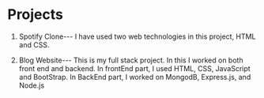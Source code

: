 # Projects

  1. Spotify Clone---
    I have used two web technologies in this project, HTML and CSS.
  
  2. Blog Website---
    This is my full stack project. In this I worked on both front end and backend.
    In frontEnd part, I used HTML, CSS, JavaScript and BootStrap.
    In BackEnd part, I worked on MongodB, Express.js, and Node.js


<!-- import {v2 as cloudinary} from 'cloudinary';
          
cloudinary.config({ 
  cloud_name: 'dsm8x1obr', 
  api_key: '955596486481944', 
  api_secret: 'j6ts37yemlNinxgoDUS-AmZqPVw' 
}); -->